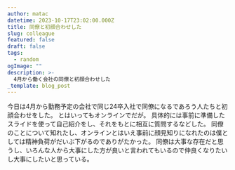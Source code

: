 ```yaml
---
author: matac
datetime: 2023-10-17T23:02:00.000Z
title: 同僚と初顔合わせした
slug: colleague
featured: false
draft: false
tags:
  - random
ogImage: ""
description: >-
  4月から働く会社の同僚と初顔合わせした
_template: blog_post
---
```


今日は4月から勤務予定の会社で同じ24卒入社で同僚になるであろう人たちと初顔合わせをした。
とはいってもオンラインでだが。
具体的には事前に準備したスライドを使って自己紹介をし、それをもとに相互に質問するなどした。
同僚のことについて知れたし、オンラインとはいえ事前に顔見知りになれたのは僕としては精神負荷がだいぶ下がるのでありがたかった。
同僚は大事な存在だと思うし、いろんな人から大事にした方が良いと言われてもいるので仲良くなりたいし大事にしたいと思っている。
